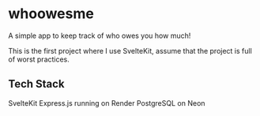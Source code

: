 # whoowesme 
A simple app to keep track of who owes you how much! 

This is the first project where I use SvelteKit, assume that the project is full of worst practices.
## Tech Stack 
SvelteKit
Express.js running on Render
PostgreSQL on Neon